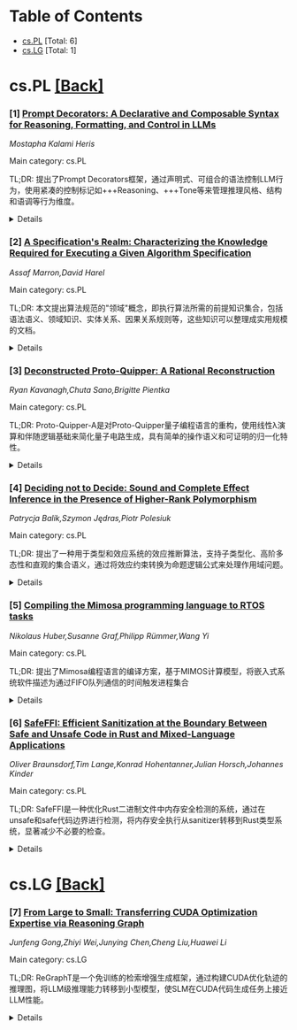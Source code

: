 <div id=toc></div>

# Table of Contents

- [cs.PL](#cs.PL) [Total: 6]
- [cs.LG](#cs.LG) [Total: 1]


<div id='cs.PL'></div>

# cs.PL [[Back]](#toc)

### [1] [Prompt Decorators: A Declarative and Composable Syntax for Reasoning, Formatting, and Control in LLMs](https://arxiv.org/abs/2510.19850)
*Mostapha Kalami Heris*

Main category: cs.PL

TL;DR: 提出了Prompt Decorators框架，通过声明式、可组合的语法控制LLM行为，使用紧凑的控制标记如+++Reasoning、+++Tone等来管理推理风格、结构和语调等行为维度。


<details>
  <summary>Details</summary>
Motivation: 传统提示工程依赖冗长的自然语言指令，限制了可重复性、模块化和可解释性。用户缺乏对LLM推理和输出表达方式的一致控制。

Method: 定义了20个核心装饰器，分为认知与生成、表达与系统两个功能家族，每个装饰器管理特定行为维度。提供了统一语法、作用域模型和确定性处理流程。

Result: 通过示例用例展示了改进的推理透明度、降低的提示复杂性和跨领域的标准化模型行为。

Conclusion: Prompt Decorators通过将任务意图与执行行为解耦，为提示设计创建了可重用和可解释的接口，对互操作性、行为一致性和可扩展AI系统的声明式接口开发具有重要意义。

Abstract: Large Language Models (LLMs) are central to reasoning, writing, and
decision-support workflows, yet users lack consistent control over how they
reason and express outputs. Conventional prompt engineering relies on verbose
natural-language instructions, limiting reproducibility, modularity, and
interpretability. This paper introduces Prompt Decorators, a declarative,
composable syntax that governs LLM behavior through compact control tokens such
as +++Reasoning, +++Tone(style=formal), and +++Import(topic="Systems
Thinking"). Each decorator modifies a behavioral dimension, such as reasoning
style, structure, or tone, without changing task content. The framework
formalizes twenty core decorators organized into two functional families
(Cognitive & Generative and Expressive & Systemic), each further decomposed
into subcategories that govern reasoning, interaction, expression, and
session-control. It defines a unified syntax, scoping model, and deterministic
processing pipeline enabling predictable and auditable behavior composition. By
decoupling task intent from execution behavior, Prompt Decorators create a
reusable and interpretable interface for prompt design. Illustrative use cases
demonstrate improved reasoning transparency, reduced prompt complexity, and
standardized model behavior across domains. The paper concludes with
implications for interoperability, behavioral consistency, and the development
of declarative interfaces for scalable AI systems.

</details>


### [2] [A Specification's Realm: Characterizing the Knowledge Required for Executing a Given Algorithm Specification](https://arxiv.org/abs/2510.19853)
*Assaf Marron,David Harel*

Main category: cs.PL

TL;DR: 本文提出算法规范的"领域"概念，即执行算法所需的前提知识集合，包括语法语义、领域知识、实体关系、因果关系规则等，这些知识可以整理成实用规模的文档。


<details>
  <summary>Details</summary>
Motivation: 为了使自然语言或伪代码算法规范能够被机械执行，需要明确执行代理所需的前提知识，这些知识应该独立于具体系统实现。

Method: 提出算法规范"领域"的概念，系统分析执行算法所需的各种知识类型，包括语言语法语义、受限领域知识、实体关系、因果关系规则等，并探讨如何自动化生成这些文档。

Result: 建立了算法规范领域的初步特征描述，表明这种前提知识可以汇总成实用规模的文档，有助于算法在不同系统中的方法化实现和形式化验证。

Conclusion: 算法规范领域的概念有助于提高算法规范的可执行性和可验证性，同时提出了执行忠实度评估的问题，这与正确性评估是不同的概念。

Abstract: An algorithm specification in natural language or pseudocode is expected to
be clear and explicit enough to enable mechanical execution. In this position
paper we contribute an initial characterization of the knowledge that an
executing agent, human or machine, should possess in order to be able to carry
out the instructions of a given algorithm specification as a stand-alone
entity, independent of any system implementation. We argue that, for that
algorithm specification, such prerequisite knowledge, whether unique or shared
with other specifications, can be summarized in a document of practical size.
We term this document the realm of the algorithm specification. The generation
of such a realm is itself a systematic analytical process, significant parts of
which can be automated with the help of large language models and the reuse of
existing documents. The algorithm-specification's realm would consist of
specification language syntax and semantics, domain knowledge restricted to the
referenced entities, inter-entity relationships, relevant underlying
cause-and-effect rules, and detailed instructions and means for carrying out
certain operations. Such characterization of the realm can contribute to
methodological implementation of the algorithm specification in diverse systems
and to its formalization for mechanical verification. The paper also touches
upon the question of assessing execution faithfulness, which is distinct from
correctness: in the absence of a reference interpretation of natural language
or pseudocode specification with a given vocabulary, how can we determine if an
observed agent's execution indeed complies with the input specification.

</details>


### [3] [Deconstructed Proto-Quipper: A Rational Reconstruction](https://arxiv.org/abs/2510.20018)
*Ryan Kavanagh,Chuta Sano,Brigitte Pientka*

Main category: cs.PL

TL;DR: Proto-Quipper-A是对Proto-Quipper量子编程语言的重构，使用线性λ演算和伴随逻辑基础来简化量子电路生成，具有简单的操作语义和可证明的归一化特性。


<details>
  <summary>Details</summary>
Motivation: Proto-Quipper语言具有复杂的操作语义，依赖于集合论操作和新鲜名称生成，这使得使用标准编程语言技术进行推理和机械化变得困难。

Method: 使用线性λ演算描述量子电路，其范式与盒线电路图紧密对应。通过伴随逻辑基础将电路语言与线性/非线性函数语言集成，重构Proto-Quipper的电路编程抽象。

Result: Proto-Quipper-A具有简单的按值调用归约语义，并且被证明是归一化的。展示了如何使用标准逻辑关系证明线性和子结构系统的归一化。

Conclusion: Proto-Quipper-A为Proto-Quipper语言提供了更易处理的基础，避免了现有线性逻辑关系的固有复杂性。

Abstract: The Proto-Quipper family of programming languages aims to provide a formal
foundation for the Quipper quantum programming language. Unfortunately,
Proto-Quipper languages have complex operational semantics: they are inherently
effectful, and they rely on set-theoretic operations and fresh name generation
to manipulate quantum circuits. This makes them difficult to reason about using
standard programming language techniques and, ultimately, to mechanize. We
introduce Proto-Quipper-A, a rational reconstruction of Proto-Quipper languages
for static circuit generation. It uses a linear $\lambda$-calculus to describe
quantum circuits with normal forms that closely correspond to box-and-wire
circuit diagrams. Adjoint-logical foundations integrate this circuit language
with a linear/non-linear functional language and let us reconstruct
Proto-Quipper's circuit programming abstractions using more primitive
adjoint-logical operations. Proto-Quipper-A enjoys a simple call-by-value
reduction semantics, and to illustrate its tractability as a foundation for
Proto-Quipper languages, we show that it is normalizing. We show how to use
standard logical relations to prove normalization of linear and substructural
systems, thereby avoiding the inherent complexity of existing linear logical
relations.

</details>


### [4] [Deciding not to Decide: Sound and Complete Effect Inference in the Presence of Higher-Rank Polymorphism](https://arxiv.org/abs/2510.20532)
*Patrycja Balik,Szymon Jędras,Piotr Polesiuk*

Main category: cs.PL

TL;DR: 提出了一种用于类型和效应系统的效应推断算法，支持子类型化、高阶多态性和直观的集合语义，通过将效应约束转换为命题逻辑公式来处理作用域问题。


<details>
  <summary>Details</summary>
Motivation: 类型和效应系统尚未广泛采用，因为现有算法在表达能力、直观性和可判定性之间做出妥协，需要更复杂的推断算法。

Method: 通过将效应约束转换为命题逻辑公式来延迟求解，处理高阶多态性的作用域问题，并在Rocq证明助手中形式化验证。

Result: 算法在声明性类型和效应系统中被证明是健全和完备的，并已在实际编程语言中成功实现。

Conclusion: 该工作提供了一种表达能力更强、更直观的类型和效应推断方法，有望促进类型和效应系统的更广泛采用。

Abstract: Type-and-effect systems help the programmer to organize data and
computational effects in a program. While for traditional type systems
expressive variants with sophisticated inference algorithms have been developed
and widely used in programming languages, type-and-effect systems did not yet
gain widespread adoption. One reason for this is that type-and-effect systems
are more complex and the existing inference algorithms make compromises between
expressiveness, intuitiveness, and decidability. In this work, we present an
effect inference algorithm for a type-and-effect system with subtyping,
expressive higher-rank polymorphism, and intuitive set-like semantics of
effects. In order to deal with scoping issues of higher-rank polymorphism, we
delay solving of effect constraints by transforming them into formulae of
propositional logic. We prove soundness and completeness of our algorithm with
respect to a declarative type-and-effect system. All the presented results have
been formalized in the Rocq proof assistant, and the algorithm has been
successfully implemented in a realistic programming language.

</details>


### [5] [Compiling the Mimosa programming language to RTOS tasks](https://arxiv.org/abs/2510.20547)
*Nikolaus Huber,Susanne Graf,Philipp Rümmer,Wang Yi*

Main category: cs.PL

TL;DR: 提出了Mimosa编程语言的编译方案，基于MIMOS计算模型，将嵌入式系统软件描述为通过FIFO队列通信的时间触发进程集合


<details>
  <summary>Details</summary>
Motivation: 为Mimosa语言开发正式的编译方案，将协调层映射到实时操作系统原语

Method: 基于Lustre编译方案的适配，针对Mimosa语义进行形式化描述

Result: 成功开发了Mimosa语言的编译方案

Conclusion: 该编译方案能够将Mimosa程序有效映射到实时操作系统环境

Abstract: This paper introduces a compilation scheme for programs written in the Mimosa
programming language, which builds upon the MIMOS model of computation. Mimosa
describes embedded systems software as a collection of time-triggered processes
which communicate through FIFO queues. We formally describe an adaptation of
the Lustre compilation scheme to the semantics of Mimosa and show how the
coordination layer can be mapped to real-time operating system primitives.

</details>


### [6] [SafeFFI: Efficient Sanitization at the Boundary Between Safe and Unsafe Code in Rust and Mixed-Language Applications](https://arxiv.org/abs/2510.20688)
*Oliver Braunsdorf,Tim Lange,Konrad Hohentanner,Julian Horsch,Johannes Kinder*

Main category: cs.PL

TL;DR: SafeFFI是一种优化Rust二进制文件中内存安全检测的系统，通过在unsafe和safe代码边界进行检测，将内存安全执行从sanitizer转移到Rust类型系统，显著减少不必要的检查。


<details>
  <summary>Details</summary>
Motivation: Unsafe Rust代码在与C/C++库互操作和实现底层数据结构时是必要的，但可能导致内存安全违规。现有sanitizer会对所有内存访问进行检查，包括Rust类型系统保证安全的部分，造成性能损失。

Method: 在unsafe和safe代码边界进行内存安全检测，将内存安全执行责任从sanitizer转移到Rust类型系统，避免昂贵的全程序分析。

Result: 相比现有方法，编译时开销显著降低（2.64倍对比8.83倍以上），在流行的Rust crate和已知漏洞代码上，减少sanitizer检查达98%，同时保持正确性并检测所有空间和时间内存安全违规。

Conclusion: SafeFFI在保持内存安全检测能力的同时，通过智能的边界检测机制大幅提升了性能，为Rust程序的运行时安全检测提供了高效解决方案。

Abstract: Unsafe Rust code is necessary for interoperability with C/C++ libraries and
implementing low-level data structures, but it can cause memory safety
violations in otherwise memory-safe Rust programs. Sanitizers can catch such
memory errors at runtime, but introduce many unnecessary checks even for memory
accesses guaranteed safe by the Rust type system. We introduce SafeFFI, a
system for optimizing memory safety instrumentation in Rust binaries such that
checks occur at the boundary between unsafe and safe code, handing over the
enforcement of memory safety from the sanitizer to the Rust type system. Unlike
previous approaches, our design avoids expensive whole-program analysis and
adds much less compile-time overhead (2.64x compared to over 8.83x). On a
collection of popular Rust crates and known vulnerable Rust code, SafeFFI
achieves superior performance compared to state-of-the-art systems, reducing
sanitizer checks by up to 98%, while maintaining correctness and flagging all
spatial and temporal memory safety violations.

</details>


<div id='cs.LG'></div>

# cs.LG [[Back]](#toc)

### [7] [From Large to Small: Transferring CUDA Optimization Expertise via Reasoning Graph](https://arxiv.org/abs/2510.19873)
*Junfeng Gong,Zhiyi Wei,Junying Chen,Cheng Liu,Huawei Li*

Main category: cs.LG

TL;DR: ReGraphT是一个免训练的检索增强生成框架，通过构建CUDA优化轨迹的推理图，将LLM级推理能力转移到小型模型，使SLM在CUDA代码生成任务上接近LLM性能。


<details>
  <summary>Details</summary>
Motivation: 当前LLM在生成优化CUDA代码方面表现良好，但存在代码泄露风险和计算成本高的问题。SLM虽然轻量且隐私友好，但在复杂CUDA生成任务中推理能力有限。

Method: 将CUDA优化轨迹组织为结构化推理图，将组合优化建模为状态转换，利用蒙特卡洛图搜索进行高效探索。

Result: ReGraphT在CUDAEval和ParEval上平均实现2.33倍加速，优于HPC专用微调模型和其他检索增强方法，使SLM接近LLM性能水平。

Conclusion: ReGraphT框架成功地将LLM级推理能力转移到SLM，解决了隐私风险和计算开销问题，为高效CUDA代码生成提供了可行方案。

Abstract: Despite significant evolution of CUDA programming and domain-specific
libraries, effectively utilizing GPUs with massively parallel engines remains
difficult. Large language models (LLMs) show strong potential in generating
optimized CUDA code from sequential code. However, using LLMs in practice faces
two major challenges: cloud-based APIs pose risks of code leakage, and local
deployment is often computationally expensive and inefficient. These drawbacks
have spurred interest in small language models (SLMs), which are more
lightweight and privacy-friendly. Encouragingly, recent studies show that SLMs
can achieve performance comparable to LLMs on specific tasks. While SLMs can
match LLMs on domain-specific tasks, their limited reasoning abilities lead to
suboptimal performance in complex CUDA generation according to our experiments.
To bridge this gap, we propose ReGraphT, a training-free, retrieval-augmented
generation framework that transfers LLM-level reasoning to smaller models.
ReGraphT organizes CUDA optimization trajectories into a structured reasoning
graph, modeling the combined CUDA optimizations as state transitions, and
leverages Monte Carlo Graph Search (MCGS) for efficient exploration. We also
present a CUDA-specific benchmark with difficulty tiers defined by reasoning
complexity to evaluate models more comprehensively. Experiments show that
ReGraphT outperforms HPC-specific fine-tuned models and other
retrieval-augmented approaches, achieving an average 2.33X speedup on CUDAEval
and ParEval. When paired with DeepSeek-Coder-V2-Lite-Instruct and
Qwen2.5-Coder-7B-Instruct, ReGraphT enables SLMs to approach LLM-level
performance without the associated privacy risks or excessive computing
overhead.

</details>
